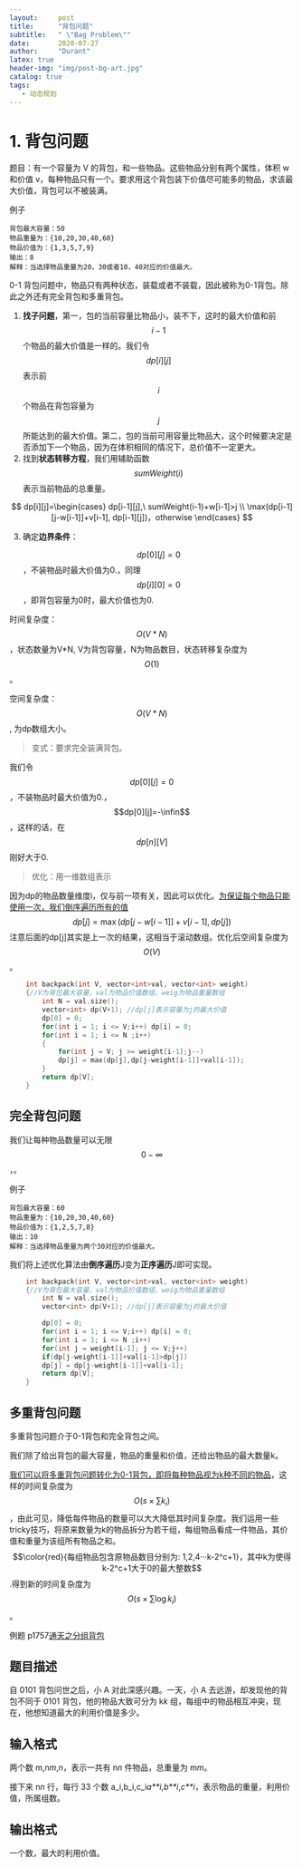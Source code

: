 ```yaml
---
layout:     post
title:      "背包问题"
subtitle:   " \"Bag Problem\""
date:       2020-07-27 
author:     "Durant"
latex: true
header-img: "img/post-bg-art.jpg"
catalog: true
tags:
   - 动态规划
---
```




# 1. 背包问题

题目：有一个容量为 V 的背包，和一些物品。这些物品分别有两个属性，体积 w 和价值 v，每种物品只有一个。要求用这个背包装下价值尽可能多的物品，求该最大价值，背包可以不被装满。

例子

```
背包最大容量：50
物品重量为：{10,20,30,40,60}
物品价值为：{1,3,5,7,9}
输出：8
解释：当选择物品重量为20，30或者10，40对应的价值最大。
```



0-1 背包问题中，物品只有两种状态，装载或者不装载，因此被称为0-1背包。除此之外还有完全背包和多重背包。

1. **找子问题**，第一，包的当前容量比物品小，装不下，这时的最大价值和前$$i-1$$个物品的最大价值是一样的。我们令$$dp[i][j]$$表示前$$i$$个物品在背包容量为$$j$$所能达到的最大价值。第二，包的当前可用容量比物品大，这个时候要决定是否添加下一个物品，因为在体积相同的情况下，总价值不一定更大。
2. 找到**状态转移方程**，我们用辅助函数$$sumWeight(i)$$表示当前物品的总重量。

$$
dp[i][j]=\begin{cases}
dp[i-1][j],\ sumWeight(i-1)+w[i-1]>j
\\
\max(dp[i-1][j-w[i-1]]+v[i-1], dp[i-1][j])，otherwise
\end{cases}
$$

3. 确定**边界条件**：

   $$dp[0][j]=0$$，不装物品时最大价值为0.，同理$$dp[i][0]=0$$，即背包容量为0时，最大价值也为0. 



时间复杂度：$$O(V*N)$$，状态数量为V*N, V为背包容量，N为物品数目，状态转移复杂度为$$O(1)$$。

空间复杂度：$$O(V*N)$$, 为dp数组大小。

> 变式：要求完全装满背包。

我们令$$dp[0][j]=0$$，不装物品时最大价值为0.，$$dp[0][j]=-\infin$$，这样的话，在$$dp[n][V]$$刚好大于0.

> 优化：用一维数组表示

因为dp的物品数量维度i，仅与前一项有关，因此可以优化。<u>为保证每个物品只能使用一次，我们倒序遍历所有的值</u>
$$
dp[j] = \max(dp[j-w[i-1]]+v[i-1],dp[j])
$$
注意后面的dp[j]其实是上一次的结果，这相当于滚动数组。优化后空间复杂度为$$O(V)$$。

```C++
    int backpack(int V, vector<int>val, vector<int> weight)
    {//V为背包最大容量，val为物品价值数组，weig为物品重量数组
        int N = val.size();
        vector<int> dp(V+1); //dp[j]表示容量为j的最大价值
        dp[0] = 0;
        for(int i = 1; i <= V;i++) dp[i] = 0;
        for(int i = 1; i <= N ;i++)
        {
            for(int j = V; j >= weight[i-1];j--)
            dp[j] = max(dp[j],dp[j-weight[i-1]]+val[i-1]);
        }
        return dp[V];
    }   
```



## 完全背包问题

我们让每种物品数量可以无限$$0-\infty$$，。

例子

```
背包最大容量：60
物品重量为：{10,20,30,40,60}
物品价值为：{1,2,5,7,8}
输出：10
解释：当选择物品重量为两个30对应的价值最大。
```

我们将上述优化算法由**倒序遍历**J变为**正序遍历**J即可实现。

```C++
    int backpack(int V, vector<int>val, vector<int> weight)
    {//V为背包最大容量，val为物品价值数组，weig为物品重量数组
        int N = val.size();
        vector<int> dp(V+1); //dp[j]表示容量为j的最大价值

        dp[0] = 0;
        for(int i = 1; i <= V;i++) dp[i] = 0;
        for(int i = 1; i <= N ;i++)
        for(int j = weight[i-1]; j <= V;j++)
        if(dp[j-weight[i-1]]+val[i-1]>dp[j])
        dp[j] = dp[j-weight[i-1]]+val[i-1];
        return dp[V];
    }   
```



## 多重背包问题

多重背包问题介于0-1背包和完全背包之间。

我们除了给出背包的最大容量，物品的重量和价值，还给出物品的最大数量k。

<u>我们可以将多重背包问题转化为0-1背包，即将每种物品视为k种不同的物品</u>，这样的时间复杂度为$$O(s×\sum k_i)$$，由此可见，降低每件物品的数量可以大大降低其时间复杂度。我们运用一些tricky技巧，将原来数量为k的物品拆分为若干组，每组物品看成一件物品，其价值和重量为该组所有物品之和。$$\color{red}{每组物品包含原物品数目分别为: 1,2,4···k-2^c+1}，其中k为使得k-2^c+1大于0的最大整数$$.得到新的时间复杂度为$$O(s×\sum \log k_i)$$。





例题 p1757[通天之分组背包](https://www.luogu.com.cn/problem/P1757)

## 题目描述

自 0101 背包问世之后，小 A 对此深感兴趣。一天，小 A 去远游，却发现他的背包不同于 0101 背包，他的物品大致可分为 k*k* 组，每组中的物品相互冲突，现在，他想知道最大的利用价值是多少。

## 输入格式

两个数 m,n*m*,*n*，表示一共有 n*n* 件物品，总重量为 m*m*。

接下来 n*n* 行，每行 33 个数 a_i,b_i,c_i*a**i*,*b**i*,*c**i*，表示物品的重量，利用价值，所属组数。

## 输出格式

一个数，最大的利用价值。